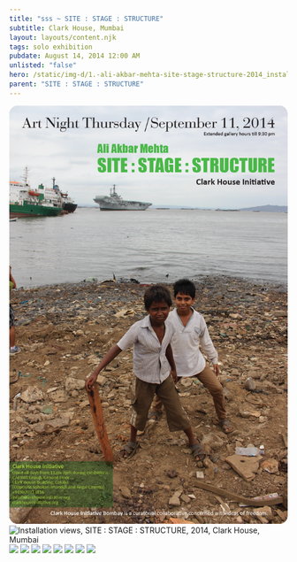 ```yaml
---
title: "sss ~ SITE : STAGE : STRUCTURE"
subtitle: Clark House, Mumbai
layout: layouts/content.njk
tags: solo exhibition
pubdate: August 14, 2014 12:00 AM
unlisted: "false"
hero: /static/img-d/1.-ali-akbar-mehta-site-stage-structure-2014_installation-view-©-aliakbarmehta.jpg
parent: "SITE : STAGE : STRUCTURE"
---
```

![](/static/img-d/site-stage-structure-art-night-thursday.png)
![Installation views, SITE : STAGE : STRUCTURE, 2014, Clark House, Mumbai](/static/img-d/1.-ali-akbar-mehta-site-stage-structure-2014_installation-view-©-aliakbarmehta.jpg)
![](/static/img-d/2.-ali-akbar-mehta-site-stage-structure-2014_installation-view-©-aliakbarmehta.png)
![](/static/img-d/3.-ali-akbar-mehta-site-stage-structure-2014_installation-view-©-aliakbarmehta.png)
![](/static/img-d/4.-ali-akbar-mehta-site-stage-structure-2014_installation-view-©-aliakbarmehta.png)
![](/static/img-d/6.-ali-akbar-mehta-site-stage-structure-2014_installation-view-©-aliakbarmehta.png)
![](/static/img-d/4.-ali-akbar-mehta-site-stage-structure-2014_installation-view-©-aliakbarmehta.png)
![](/static/img-d/8.-ali-akbar-mehta-site-stage-structure-2014_installation-view-©-aliakbarmehta.jpg)
![](/static/img-d/7.-ali-akbar-mehta-site-stage-structure-2014_installation-view-©-aliakbarmehta.png)
![](/static/img-d/Ali%20Akbar%20Mehta_site-stage-structure-2014_installation-view_09_©-aliakbarmehta.jpg)